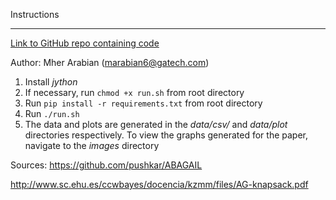 Instructions
***
[Link to GitHub repo containing code](https://github.com/marabian/cs-7641/tree/master/project_2)

Author: Mher Arabian (marabian6@gatech.com)

1. Install *jython*
2. If necessary, run `chmod +x run.sh` from root directory
3. Run `pip install -r requirements.txt` from root directory
4. Run `./run.sh`
5. The data and plots are generated in the *data/csv/* and *data/plot* directories respectively. To view the graphs generated for the paper, navigate to the *images* directory

Sources:
https://github.com/pushkar/ABAGAIL

http://www.sc.ehu.es/ccwbayes/docencia/kzmm/files/AG-knapsack.pdf